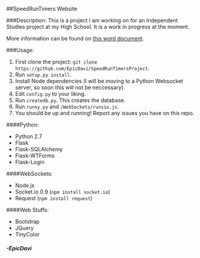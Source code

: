 ##SpeedRunTimers Website


###Description:
This is a project I am working on for an Independent Studies project at my High School. It is a work in progress at the moment.

More information can be found on [this word document](https://github.com/EpicDavi/SpeedRunTimersWebsite/blob/master/app/static/files/progOutline.docx?raw=true).


###Usage:
1. First clone the project: `git clone https://github.com/EpicDavi/SpeedRunTimersProject`.
2. Run `setup.py install`.
3. Install Node dependencies (I will be moving to a Python Websocket server, so soon this will not be neccessary).
4. Edit `config.py` to your liking.
5. Run `createdb.py`. This creates the database.
6. Run `runny.py` and `/WebSockets/runsio.js`.
7. You should be up and running! Report any issues you have on this repo.


####Python:
* Python 2.7
* Flask
* Flask-SQLAlchemy
* Flask-WTForms
* Flask-Login


####WebSockets:
* Node.js
* Socket.io 0.9 (`npm install socket.io`)
* Request (`npm install request`)


####Web Stuffs:
* Bootstrap
* JQuery
* TinyColor


#### _-EpicDavi_
